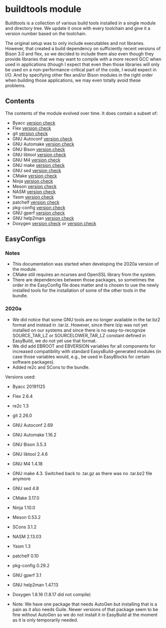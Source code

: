 # buildtools module

Buildtools is a collection of various build tools installed in a single module and
directory tree. We update it once with every toolchain and give it a version number
based on the toolchain.

The original setup was to only include executables and not libraries. However, that
created a build dependency on sufficiently recent versions of Bison 3.0 and flex, so
we decided to include them also even though they provide libraries that we may want
to compile with a more recent GCC when used in applications (though I expect that
even then those libraries will only be used on a non-performance-critical part of
the code, I would expect in I/O. And by specifying other flex and/or Bison modules
in the right order when building those applications, we may even totally avoid
these problems.


## Contents

The contents of the module evolved over time. It does contain a subset of:
* Byacc [version check](ftp://ftp.invisible-island.net/byacc)
* Flex [version check](https://github.com/westes/flex/releases)
* git [version check](https://github.com/git/git/releases)
* GNU Autoconf [version check](http://ftp.gnu.org/gnu/autoconf/)
* GNU Automake [version check](http://ftp.gnu.org/gnu/automake/)
* GNU Bison [version check](https://ftp.gnu.org/gnu/bison/)
* GNU libtool [version check](https://www.gnu.org/software/libtool/)
* GNU M4 [version check](https://www.gnu.org/software/m4/)
* GNU make [version check](http://ftp.gnu.org/gnu/make/)
* GNU sed [version check](http://ftp.gnu.org/gnu/sed/)
* CMake [version check](http://www.cmake.org/)
* Ninja [version check](https://ninja-build.org/)
* Meson [version check](https://pypi.org/project/meson/#history)
* NASM [version check](http://www.nasm.us/)
* Yasm [version check](http://yasm.tortall.net/)
* patchelf [version check](https://github.com/NixOS/patchelf/releases)
* pkg-config [version check](https://www.freedesktop.org/wiki/Software/pkg-config/)
* GNU gperf [version check](https://www.gnu.org/software/gperf/)
* GNU help2man [version check](http://ftpmirror.gnu.org/help2man/)
* Doxygen [version check](http://www.doxygen.nl/download.html) or [version check](https://github.com/doxygen/doxygen/releases)


## EasyConfigs

### Notes

* This documentation was started when developing the 2020a version of the module.
* CMake still requires an ncurses and OpenSSL library from the system.
* There are dependencies between those packages, so sometimes the order in the
  EasyConfig file does matter and is chosen to use the newly installed tools
  for the installation of some of the other tools in the bundle.


### 2020a

* We did notice that some GNU tools are no longer available in the tar.bz2 format and
  instead in .tar.lz. However, since there lzip was not yet installed on our systems
  and since there is no easy-to-recognize SOURCE_TAR_LZ or SOURCELOWER_TAR_LZ constant
  defined in EasyBuild, we do not yet use that format.
* We did add EBROOT and EBVERSION variables for all components for increased compatibility
  with standard EasysBuild-generated modules (in case those variables would, e.g.,
  be used in EasyBlocks for certain software packages).
* Added re2c and SCons to the bundle.

Versions used:
* Byacc 20191125
* Flex 2.6.4
* re2c 1.3
* git 2.26.0
* GNU Autoconf 2.69
* GNU Automake 1.16.2
* GNU Bison 3.5.3
* GNU libtool 2.4.6
* GNU M4 1.4.18
* GNU make 4.3. Switched back to .tar.gz as there was no .tar.bz2 file anymore
* GNU sed 4.8
* CMake 3.17.0
* Ninja 1.10.0
* Meson 0.53.2
* SCons 3.1.2
* NASM 2.13.03
* Yasm 1.3
* patchelf 0.10
* pkg-config 0.29.2
* GNU gperf 3.1
* GNU help2man 1.47.13
* Doxygen 1.8.16 (1.8.17 did not compile)

* Note: We have one package that needs AutoGen but installing that is a pain as it
  also needs Guile. Newer versions of that package seem to be fine without AutoGen
  so we do not install it in EasyBuild at the moment as it is only temporarily
  needed.
